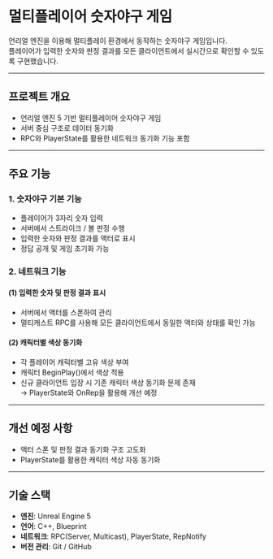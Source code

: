 # 멀티플레이어 숫자야구 게임

언리얼 엔진을 이용해 멀티플레이 환경에서 동작하는 숫자야구 게임입니다.  
플레이어가 입력한 숫자와 판정 결과를 모든 클라이언트에서 실시간으로 확인할 수 있도록 구현했습니다.

---

## 프로젝트 개요
- 언리얼 엔진 5 기반 멀티플레이어 숫자야구 게임
- 서버 중심 구조로 데이터 동기화
- RPC와 PlayerState를 활용한 네트워크 동기화 기능 포함

---

## 주요 기능

### 1. 숫자야구 기본 기능
- 플레이어가 3자리 숫자 입력
- 서버에서 스트라이크 / 볼 판정 수행
- 입력한 숫자와 판정 결과를 액터로 표시
- 정답 공개 및 게임 초기화 가능

### 2. 네트워크 기능
#### (1) 입력한 숫자 및 판정 결과 표시
- 서버에서 액터를 스폰하여 관리
- 멀티캐스트 RPC를 사용해 모든 클라이언트에서 동일한 액터와 상태를 확인 가능

#### (2) 캐릭터별 색상 동기화
- 각 플레이어 캐릭터별 고유 색상 부여
- 캐릭터 BeginPlay()에서 색상 적용
- 신규 클라이언트 입장 시 기존 캐릭터 색상 동기화 문제 존재  
  → PlayerState와 OnRep을 활용해 개선 예정

---

## 개선 예정 사항
- 액터 스폰 및 판정 결과 동기화 구조 고도화
- PlayerState를 활용한 캐릭터 색상 자동 동기화

---

## 기술 스택
- **엔진**: Unreal Engine 5
- **언어**: C++, Blueprint
- **네트워크**: RPC(Server, Multicast), PlayerState, RepNotify
- **버전 관리**: Git / GitHub
